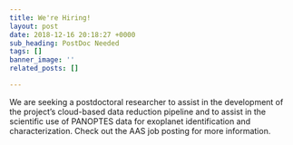 ```yaml
---
title: We're Hiring!
layout: post
date: 2018-12-16 20:18:27 +0000
sub_heading: PostDoc Needed
tags: []
banner_image: ''
related_posts: []

---
```

We are seeking a postdoctoral researcher to assist in the development of the project’s cloud-based data reduction pipeline and to assist in the scientific use of PANOPTES data for exoplanet identification and characterization. Check out the AAS job posting for more information.
